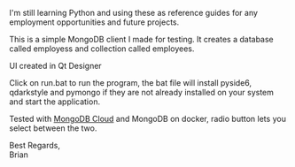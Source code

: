 I'm still learning Python and using these as reference guides for any employment opportunities and future projects.

This is a simple MongoDB client I made for testing. It creates a database called employess and collection called employees.

UI created in Qt Designer

Click on run.bat to run the program, the bat file will install pyside6, qdarkstyle and pymongo if they are not already installed on your system and start the application.

Tested with [MongoDB Cloud](https://account.mongodb.com/account/login) and MongoDB on docker, radio button lets you select between the two.

Best Regards,<br/>
Brian
